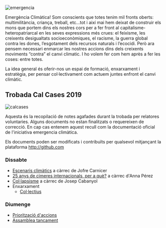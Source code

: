 ![emergencia](https://raw.githubusercontent.com/d3vnil/emergenciaclima/master/imatges/alarma_clima.jpg)

Emergència Climàtica! Som conscients que totes tenim mil fronts oberts: multimilitància, criança, treball, etc…tot i així mai hem deixat de construir els mons que portem dins els nostres cors per a fer front al capitalisme-heteropatriarcal en les seves expressions més crues: el feixisme, les creixents desigualtats socioeconòmiques, el racisme, la guerra global contra les dones, l’esgotament dels recursos naturals i l’ecocidi. Però ara pensem necessari enmarcar les nostres accions dins dels creixents moviments “contra” el canvi climatic. I ho volem fer com hem après a fer les coses: entre totes.

La idea general és oferir-nos un espai de formació, enxarxament i estratègia, per pensar col·lectivament com actuem juntes enfront el canvi climàtic.

## Trobada Cal Cases 2019

![calcases](https://raw.githubusercontent.com/d3vnil/emergenciaclima/master/imatges/calcases.png)

Aquesta és la recopilació de notes agafades durant la trobada per relatores voluntaries. Alguns documents no estan finalitzats o requereixen de correcció. En cap cas entenem aquest recull com la documentació oficial de l'iniciativa emergencia climàtica.

Els documents poden ser modificats i contribuïts per qualsevol mitjançant la plataforma http://github.com

### Dissabte

+ [Escenaris climàtics](/pagines/escenaris.md) a càrrec de Jofre Carnicer
+ [25 anys de cimeres internacionals, per a què?](/pagines/cimeres.md) a càrrec d'Anna Pérez
+ [Col·lapsisme](/pagines/collapsisme.md) a càrrec de Josep Cabanyol
+ Enxarxament
    + [Col·lectius](/pagines/collectius.md)

### Diumenge

+ [Priorització d'accions](/pagines/accions.md)
+ [Assamblea tancament](/pagines/assamblea.md)
